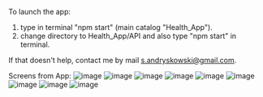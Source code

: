 To launch the app:
1. type in terminal "npm start" (main catalog "Health_App").
2. change directory to Health_App/API and also type "npm start" in terminal.

If that doesn't help, contact me by mail s.andryskowski@gmail.com.

Screens from App:
![image](https://user-images.githubusercontent.com/52753339/112759180-288b2f80-8ff2-11eb-8dd2-e1c7814873d5.png)
![image](https://user-images.githubusercontent.com/52753339/112758996-62a80180-8ff1-11eb-90a0-6a6fca38c560.png)
![image](https://user-images.githubusercontent.com/52753339/112759008-6f2c5a00-8ff1-11eb-964c-d8b2bca4f5a9.png)
![image](https://user-images.githubusercontent.com/52753339/112759019-78b5c200-8ff1-11eb-90d4-3081744cde36.png)
![image](https://user-images.githubusercontent.com/52753339/112759045-8ff4af80-8ff1-11eb-82bd-9ac5c060c94e.png)
![image](https://user-images.githubusercontent.com/52753339/112759116-d813d200-8ff1-11eb-891b-4b8b0025bac5.png)
![image](https://user-images.githubusercontent.com/52753339/112759129-ea8e0b80-8ff1-11eb-95c3-98bc8e7fed99.png)
![image](https://user-images.githubusercontent.com/52753339/112759138-f5e13700-8ff1-11eb-9009-9d25258c5918.png)
![image](https://user-images.githubusercontent.com/52753339/112759145-fd084500-8ff1-11eb-9b4e-14c7bfafaca4.png)
